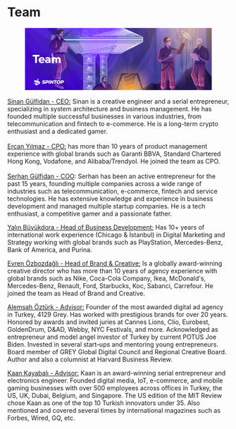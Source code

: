 # Team

<figure><img src=".gitbook/assets/image (5).png" alt=""><figcaption></figcaption></figure>

[Sinan Gülfidan - CEO:](https://www.linkedin.com/in/sinangulfidan/) Sinan is a creative engineer and a serial entrepreneur, specializing in system architecture and business management. He has founded multiple successful businesses in various industries, from telecommunication and fintech to e-commerce. He is a long-term crypto enthusiast and a dedicated gamer. \
\
[Ercan Yılmaz - CPO:](https://www.linkedin.com/in/ercan-yilmazz/) has more than 10 years of product management experience with global brands such as Garanti BBVA, Standard Chartered Hong Kong, Vodafone, and Alibaba/Trendyol. He joined the team as CPO.\
\
[Serhan Gülfidan - COO](https://www.linkedin.com/in/serhan-g%C3%BClfidan-770a04b8/): Serhan has been an active entrepreneur for the past 15 years, founding multiple companies across a wide range of industries such as telecommunication, e-commerce, fintech and service technologies. He has extensive knowledge and experience in business development and managed multiple startup companies. He is a tech enthusiast, a competitive gamer and a passionate father.

[Yalın Büyükdora - Head of Business Development:](https://www.linkedin.com/in/yalinbuyukdora/) Has 10+ years of international work experience (Chicago & İstanbul) in Digital Marketing and Strategy working with global brands such as PlayStation, Mercedes-Benz, Bank of America, and Purina.

[Evren Özbozdağlı - Head of Brand & Creative:](https://www.linkedin.com/in/evrenoz/) Is a globally award-winning creative director who has more than 10 years of agency experience with global brands such as Nike, Coca-Cola Company, Ikea, McDonald's, Mercedes-Benz, Renault, Ford, Starbucks, Koc, Sabanci, Carrefour. He joined the team as Head of Brand and Creative.&#x20;

[Alemşah Öztürk - Advisor:](https://www.linkedin.com/in/alemsah/)&#x20;
Founder of the most awarded digital ad agency in Turkey, 4129 Grey. Has worked with prestigious brands for over 20 years. Honored by awards and invited juries at Cannes Lions, Clio, Eurobest, GoldenDrum, D\&AD, Webby, NYC Festivals, and more. Acknowledged as entrepreneur and model angel investor of Turkey by current POTUS Joe Biden. Invested in several start~~-~~ups and mentoring young entrepreneurs. Board member of GREY Global Digital Council and Regional Creative Board. Author and also a columnist at Harvard Business Review.

[Kaan Kayabalı - Advisor:](https://www.linkedin.com/in/kaankayabali/) Kaan is an award-winning serial entrepreneur and electronics engineer. Founded digital media, IoT, e-commerce, and mobile gaming businesses with over 500 employees across offices in Turkey, the US, UK, Dubai, Belgium, and Singapore. The US edition of the MIT Review chose Kaan as one of the top 10 Turkish innovators under 35. Also mentioned and covered several times by international magazines such as Forbes, Wired, GQ, etc.
